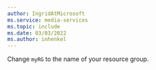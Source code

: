 ```yaml
---
author: IngridAtMicrosoft
ms.service: media-services 
ms.topic: include
ms.date: 03/03/2022
ms.author: inhenkel
---
```


<!--Create a media services account -->

Change `myRG` to the name of your resource group.